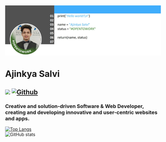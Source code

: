 ![alt text](https://github.com/AjinkyaSalvi/AjinkyaSalvi/blob/main/github-banner.png?raw=true)

# Ajinkya Salvi

## ![](https://visitor-badge.laobi.icu/badge?page_id=AjinkyaSalvi.AjinkyaSalvi) [![Github](https://img.shields.io/github/followers/AjinkyaSalvi?label=Follow&style=social)](https://github.com/AjinkyaSalvi)<a href="https://img.shields.io/badge/Gmail-D14836?style=for-the-badge&logo=gmail&logoColor=white"></a>
### Creative and solution-driven Software & Web Developer, creating and developing innovative and user-centric websites and apps.

[![Top Langs](https://github-readme-stats.vercel.app/api/top-langs/?username=AjinkyaSalvi&layout=compact&langs_count=10)](https://github.com/AjinkyaSalvi?tab=repositories)<br>
![GitHub stats](https://github-readme-stats.vercel.app/api?username=AjinkyaSalvi&show_icons=true&theme=default)
